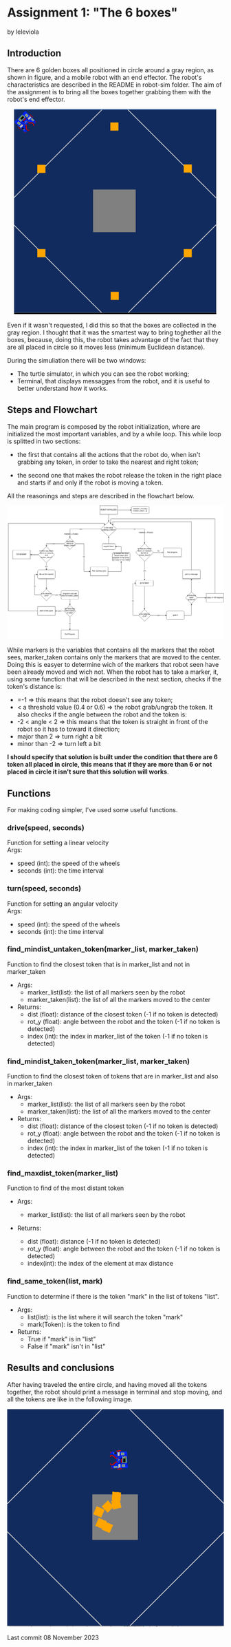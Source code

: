 # Assignment 1: "The 6 boxes"

by leleviola

## Introduction

There are 6 golden boxes all positioned in circle around a gray region, as shown in figure, and a mobile robot with an end effector. The robot's characteristics are described in the README in robot-sim folder. 
The aim of the assignment is to bring all the boxes together grabbing them with the robot's end effector.

<p align="center">
  <img src = "images/Arena.png" alt = "How arena looks like">
</p>

<p>
  Even if it wasn't requested, I did this so that the boxes are collected in the gray region. I thought that it was the smartest way to bring toghether all the boxes, because, doing this, the robot takes advantage of the fact that they are all placed in circle so it moves less (minimum Euclidean distance). 

  During the simuliation there will be two windows:
  - The turtle simulator, in which you can see the robot working;
  - Terminal, that displays messagges from the robot, and it is useful to better understand how it works.
</p>

## Steps and Flowchart

The main program is composed by the robot initialization, where are initialized the most important variables, and by a while loop. This while loop is splitted in two sections:

- the first that contains all the actions that the robot do, when isn't grabbing any token, in order to take the nearest and right token;

- the second one that makes the robot release the token in the right place and starts if and only if the robot is moving a token.

<p>
  All the reasonings and steps are described in the flowchart below.
</p>

<p align= "center">
  <img src = "images/Flowchart.png">
  
  While markers is the variables that contains all the markers that the robot sees, marker_taken contains only the markers that are moved to the center. Doing this is easyer to determine wich of the markers that robot seen have been already moved and wich not.
  When the robot has to take a marker, it, using some function that will be described in the next section, checks if the token's distance is:
- =-1 => this means that the robot doesn't see any token;
- < a threshold value (0.4 or 0.6) => the robot grab/ungrab the token.
It also checks if the angle between the robot and the token is:
- -2 < angle < 2 => this means that the token is  straight in front of the robot so it has to toward it direction;
- major than 2 => turn right a bit
- minor than -2 => turn left a bit

**I should specify that solution is built under the condition that there are 6 token all placed in circle, this means that if they are more than 6 or not placed in circle it isn't sure that this solution will works**.
</p>

## Functions

For making coding simpler, I've used some useful functions.

### drive(speed, seconds)

Function for setting a linear velocity    
Args: 
  - speed (int): the speed of the wheels
  - seconds (int): the time interval
   
### turn(speed, seconds)

Function for setting an angular velocity    
Args: 
  - speed (int): the speed of the wheels
  - seconds (int): the time interval

### find_mindist_untaken_token(marker_list, marker_taken)

Function to find the closest token that is in marker_list and not in marker_taken
- Args:
  - marker_list(list): the list of all markers seen by the robot
  - marker_taken(list): the list of all the markers moved to the center
- Returns:
  - dist (float): distance of the closest token (-1 if no token is detected)
  - rot_y (float): angle between the robot and the token (-1 if no token is detected)
  - index (int): the index in marker_list of the token (-1 if no token is detected)

### find_mindist_taken_token(marker_list, marker_taken)

Function to find the closest token of tokens that are in marker_list and also in marker_taken
- Args:
  - marker_list(list): the list of all markers seen by the robot
  - marker_taken(list): the list of all the markers moved to the center
- Returns:
  - dist (float): distance of the closest token (-1 if no token is detected)
  - rot_y (float): angle between the robot and the token (-1 if no token is detected)
  - index (int): the index in marker_list of the token (-1 if no token is detected)
### find_maxdist_token(marker_list)
Function to find of the most distant token
- Args:
  - marker_list(list): the list of all markers seen by the robot

- Returns:
  - dist (float): distance (-1 if no token is detected)
  - rot_y (float): angle between the robot and the token (-1 if no token is detected)
  - index(int): the index of the element at max distance
 
### find_same_token(list, mark)
    
Function to determine if there is the token "mark" in the list of tokens "list".
- Args:
  - list(list): is the list where it will search the token "mark"
  - mark(Token): is the token to find
- Returns:
  - True if "mark" is in "list"
  - False if "mark" isn't in "list"

## Results and conclusions
After having traveled the entire circle, and having moved all the tokens together, the robot should print a message in terminal and stop moving, and all the tokens are like in the following image. 
<p align = "center">
  <img src ="images/End.png">
</p>
Last commit 08 November 2023
